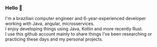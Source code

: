 ### Hello 👋
I'm a brazilian computer engineer and 6-year-experienced developer working with Java, angular, microsservices.\
I enjoy developing things using Java, Kotlin and more recently Rust.\
I use this github account mainly to share things I've been researching or practicing these days and my personal projects.


